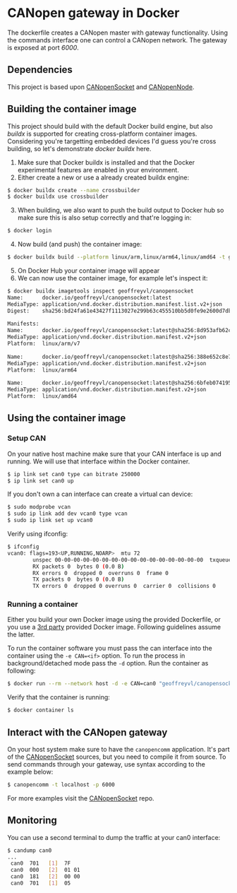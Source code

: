 # CANopen gateway in Docker

The dockerfile creates a CANopen master with gateway functionality.
Using the commands interface one can control a CANopen network.
The gateway is exposed at port *6000*.

## Dependencies

This project is based upon [CANopenSocket](https://github.com/CANopenNode/CANopenSocket) and [CANopenNode](https://github.com/CANopenNode/CANopenNode).

## Building the container image

This project should build with the default Docker build engine, but also *buildx* is supported for creating cross-platform container images.
Considering you're targetting embedded devices I'd guess you're cross building, so let's demonstrate *docker buildx* here.

1. Make sure that Docker buildx is installed and that the Docker experimental features are enabled in your environment.
2. Either create a new or use a already created buildx engine:

```bash
$ docker buildx create --name crossbuilder
$ docker buildx use crossbuilder
```

3. When building, we also want to push the build output to Docker hub so make sure this is also setup correctly and that're logging in:

```bash
$ docker login
```

4. Now build (and push) the container image:

```bash
$ docker buildx build --platform linux/arm,linux/arm64,linux/amd64 -t geoffreyvl/canopensocket . --push
```

5. On Docker Hub your container image will appear
6. We can now use the container image, for example let's inspect it:

```bash
$ docker buildx imagetools inspect geoffreyvl/canopensocket
Name:      docker.io/geoffreyvl/canopensocket:latest
MediaType: application/vnd.docker.distribution.manifest.list.v2+json
Digest:    sha256:bd24fa61e43427f1113027e299b63c455510bb5d0fe9e2600d7db3fdde7ea58a
        
Manifests: 
Name:      docker.io/geoffreyvl/canopensocket:latest@sha256:8d953afb62cd220e44c45abb0247c6ce6726b43bfe2b825475672e14e1996684
MediaType: application/vnd.docker.distribution.manifest.v2+json
Platform:  linux/arm/v7
        
Name:      docker.io/geoffreyvl/canopensocket:latest@sha256:388e652c8e7796f6746fa45afedbb0c1fd8d2ad29d28d4c3c6228084b549b98c
MediaType: application/vnd.docker.distribution.manifest.v2+json
Platform:  linux/arm64
        
Name:      docker.io/geoffreyvl/canopensocket:latest@sha256:6bfeb074195e93e4f4774bc08f9539c6f4f34042e124805485af0930d51e4ceb
MediaType: application/vnd.docker.distribution.manifest.v2+json
Platform:  linux/amd64
```

## Using the container image

### Setup CAN

On your native host machine make sure that your CAN interface is up and running.
We will use that interface within the Docker container.

```bash
$ ip link set can0 type can bitrate 250000
$ ip link set can0 up
```

If you don't own a can interface can create a virtual can device:

```bash
$ sudo modprobe vcan
$ sudo ip link add dev vcan0 type vcan
$ sudo ip link set up vcan0
```

Verify using ifconfig:

```bash
$ ifconfig
vcan0: flags=193<UP,RUNNING,NOARP>  mtu 72
        unspec 00-00-00-00-00-00-00-00-00-00-00-00-00-00-00-00  txqueuelen 1000  (UNSPEC)
        RX packets 0  bytes 0 (0.0 B)
        RX errors 0  dropped 0  overruns 0  frame 0
        TX packets 0  bytes 0 (0.0 B)
        TX errors 0  dropped 0 overruns 0  carrier 0  collisions 0
```

### Running a container

Either you build your own Docker image using the provided Dockerfile, or you use a [3rd party](https://hub.docker.com/repository/docker/geoffreyvl/canopensocket) provided Docker image.
Following guidelines assume the latter.

To run the container software you must pass the can interface into the container using the `-e CAN=<if>` option.
To run the process in background/detached mode pass the `-d` option.
Run the container as following:

```bash
$ docker run --rm --network host -d -e CAN=can0 "geoffreyvl/canopensocket:latest"
```

Verify that the container is running:

```bash
$ docker container ls
```

## Interact with the CANopen gateway

On your host system make sure to have the `canopencomm` application.
It's part of the [CANopenSocket](https://github.com/CANopenNode/CANopenSocket) sources, but you need to compile it from source.
To send commands through your gateway, use syntax according to the example below:

```bash
$ canopencomm -t localhost -p 6000
```

For more examples visit the [CANopenSocket](https://github.com/CANopenNode/CANopenSocket) repo.

## Monitoring

You  can use a second terminal to dump the traffic at your can0 interface:

```bash
$ candump can0
...
 can0  701   [1]  7F
 can0  000   [2]  01 01
 can0  181   [2]  00 00
 can0  701   [1]  05
```
